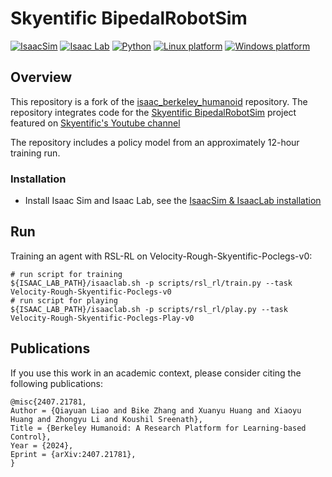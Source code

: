 # Skyentific BipedalRobotSim

[![IsaacSim](https://img.shields.io/badge/IsaacSim-4.5.0-silver.svg)](https://docs.omniverse.nvidia.com/isaacsim/latest/overview.html)
[![Isaac Lab](https://img.shields.io/badge/IsaacLab-2.0.0-silver)](https://isaac-sim.github.io/IsaacLab)
[![Python](https://img.shields.io/badge/python-3.13-blue.svg)](https://docs.python.org/3/whatsnew/3.13.html)
[![Linux platform](https://img.shields.io/badge/platform-linux--64-orange.svg)](https://releases.ubuntu.com/20.04/)
[![Windows platform](https://img.shields.io/badge/platform-windows-orange.svg)](https://www.microsoft.com/en-ca/windows/windows-11)

## Overview

This repository is a fork of the [isaac_berkeley_humanoid](https://github.com/HybridRobotics/isaac_berkeley_humanoid) repository. The repository integrates code for the [Skyentific BipedalRobotSim](https://github.com/SkyentificGit/BipedalRobotSim) project featured on [Skyentific's Youtube channel](https://www.youtube.com/watch?v=xwOaStX0mxE)

The repository includes a policy model from an approximately 12-hour training run.

### Installation

- Install Isaac Sim and Isaac Lab, see
  the [IsaacSim & IsaacLab installation](https://isaac-sim.github.io/IsaacLab/main/source/setup/installation/index.html)

## Run

Training an agent with RSL-RL on Velocity-Rough-Skyentific-Poclegs-v0:

```
# run script for training
${ISAAC_LAB_PATH}/isaaclab.sh -p scripts/rsl_rl/train.py --task Velocity-Rough-Skyentific-Poclegs-v0
# run script for playing
${ISAAC_LAB_PATH}/isaaclab.sh -p scripts/rsl_rl/play.py --task Velocity-Rough-Skyentific-Poclegs-Play-v0
```

## Publications

If you use this work in an academic context, please consider citing the following publications:

    @misc{2407.21781,
    Author = {Qiayuan Liao and Bike Zhang and Xuanyu Huang and Xiaoyu Huang and Zhongyu Li and Koushil Sreenath},
    Title = {Berkeley Humanoid: A Research Platform for Learning-based Control},
    Year = {2024},
    Eprint = {arXiv:2407.21781},
    }

